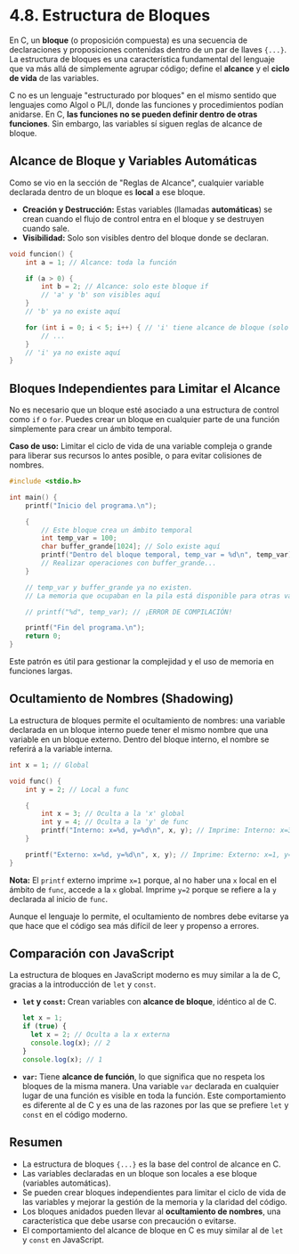 # 4.8. Estructura de Bloques

En C, un **bloque** (o proposición compuesta) es una secuencia de declaraciones y proposiciones contenidas dentro de un par de llaves `{...}`. La estructura de bloques es una característica fundamental del lenguaje que va más allá de simplemente agrupar código; define el **alcance** y el **ciclo de vida** de las variables.

C no es un lenguaje "estructurado por bloques" en el mismo sentido que lenguajes como Algol o PL/I, donde las funciones y procedimientos podían anidarse. En C, **las funciones no se pueden definir dentro de otras funciones**. Sin embargo, las variables sí siguen reglas de alcance de bloque.

## Alcance de Bloque y Variables Automáticas

Como se vio en la sección de "Reglas de Alcance", cualquier variable declarada dentro de un bloque es **local** a ese bloque.

- **Creación y Destrucción:** Estas variables (llamadas **automáticas**) se crean cuando el flujo de control entra en el bloque y se destruyen cuando sale.
- **Visibilidad:** Solo son visibles dentro del bloque donde se declaran.

```c
void funcion() {
    int a = 1; // Alcance: toda la función

    if (a > 0) {
        int b = 2; // Alcance: solo este bloque if
        // 'a' y 'b' son visibles aquí
    }
    // 'b' ya no existe aquí

    for (int i = 0; i < 5; i++) { // 'i' tiene alcance de bloque (solo el for)
        // ...
    }
    // 'i' ya no existe aquí
}
```

## Bloques Independientes para Limitar el Alcance

No es necesario que un bloque esté asociado a una estructura de control como `if` o `for`. Puedes crear un bloque en cualquier parte de una función simplemente para crear un ámbito temporal.

**Caso de uso:** Limitar el ciclo de vida de una variable compleja o grande para liberar sus recursos lo antes posible, o para evitar colisiones de nombres.

```c
#include <stdio.h>

int main() {
    printf("Inicio del programa.\n");

    {
        // Este bloque crea un ámbito temporal
        int temp_var = 100;
        char buffer_grande[1024]; // Solo existe aquí
        printf("Dentro del bloque temporal, temp_var = %d\n", temp_var);
        // Realizar operaciones con buffer_grande...
    }

    // temp_var y buffer_grande ya no existen.
    // La memoria que ocupaban en la pila está disponible para otras variables.

    // printf("%d", temp_var); // ¡ERROR DE COMPILACIÓN!

    printf("Fin del programa.\n");
    return 0;
}
```

Este patrón es útil para gestionar la complejidad y el uso de memoria en funciones largas.

## Ocultamiento de Nombres (Shadowing)

La estructura de bloques permite el ocultamiento de nombres: una variable declarada en un bloque interno puede tener el mismo nombre que una variable en un bloque externo. Dentro del bloque interno, el nombre se referirá a la variable interna.

```c
int x = 1; // Global

void func() {
    int y = 2; // Local a func

    {
        int x = 3; // Oculta a la 'x' global
        int y = 4; // Oculta a la 'y' de func
        printf("Interno: x=%d, y=%d\n", x, y); // Imprime: Interno: x=3, y=4
    }

    printf("Externo: x=%d, y=%d\n", x, y); // Imprime: Externo: x=1, y=2
}
```

**Nota:** El `printf` externo imprime `x=1` porque, al no haber una `x` local en el ámbito de `func`, accede a la `x` global. Imprime `y=2` porque se refiere a la `y` declarada al inicio de `func`.

Aunque el lenguaje lo permite, el ocultamiento de nombres debe evitarse ya que hace que el código sea más difícil de leer y propenso a errores.

## Comparación con JavaScript

La estructura de bloques en JavaScript moderno es muy similar a la de C, gracias a la introducción de `let` y `const`.

- **`let` y `const`:** Crean variables con **alcance de bloque**, idéntico al de C.
  ```javascript
  let x = 1;
  if (true) {
    let x = 2; // Oculta a la x externa
    console.log(x); // 2
  }
  console.log(x); // 1
  ```
- **`var`:** Tiene **alcance de función**, lo que significa que no respeta los bloques de la misma manera. Una variable `var` declarada en cualquier lugar de una función es visible en toda la función. Este comportamiento es diferente al de C y es una de las razones por las que se prefiere `let` y `const` en el código moderno.

## Resumen

- La estructura de bloques `{...}` es la base del control de alcance en C.
- Las variables declaradas en un bloque son locales a ese bloque (variables automáticas).
- Se pueden crear bloques independientes para limitar el ciclo de vida de las variables y mejorar la gestión de la memoria y la claridad del código.
- Los bloques anidados pueden llevar al **ocultamiento de nombres**, una característica que debe usarse con precaución o evitarse.
- El comportamiento del alcance de bloque en C es muy similar al de `let` y `const` en JavaScript.
